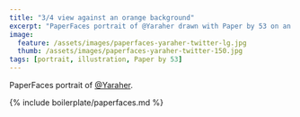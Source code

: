 ```yaml
---
title: "3/4 view against an orange background"
excerpt: "PaperFaces portrait of @Yaraher drawn with Paper by 53 on an iPad."
image: 
  feature: /assets/images/paperfaces-yaraher-twitter-lg.jpg
  thumb: /assets/images/paperfaces-yaraher-twitter-150.jpg
tags: [portrait, illustration, Paper by 53]
---
```


PaperFaces portrait of [@Yaraher](http://twitter.com/Yaraher).

{% include boilerplate/paperfaces.md %}